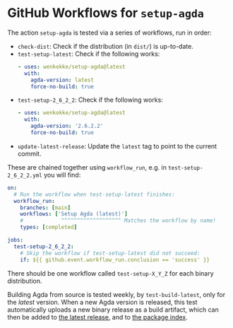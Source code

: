 # GitHub Workflows for `setup-agda`

The action `setup-agda` is tested via a series of workflows, run in order:

- `check-dist`:
  Check if the distribution (in `dist/`) is up-to-date.
- `test-setup-latest`:
  Check if the following works:
  ```yaml
  - uses: wenkokke/setup-agda@latest
    with:
      agda-version: latest
      force-no-build: true
  ```
- `test-setup-2_6_2_2`:
  Check if the following works:
  ```yaml
  - uses: wenkokke/setup-agda@latest
    with:
      agda-version: '2.6.2.2'
      force-no-build: true
  ```
- `update-latest-release`:
  Update the `latest` tag to point to the current commit.

These are chained together using `workflow_run`, e.g. in `test-setup-2_6_2_2.yml` you will find:

```yaml
on:
  # Run the workflow when test-setup-latest finishes:
  workflow_run:
    branches: [main]
    workflows: ['Setup Agda (latest)']
    #            ^^^^^^^^^^^^^^^^^^^ Matches the workflow by name!
    types: [completed]

jobs:
  test-setup-2_6_2_2:
    # Skip the workflow if test-setup-latest did not succeed:
    if: ${{ github.event.workflow_run.conclusion == 'success' }}
```

There should be one workflow called `test-setup-X_Y_Z` for each binary distribution.

Building Agda from source is tested weekly, by `test-build-latest`, only for the _latest_ version.
When a new Agda version is released, this test automatically uploads a new binary release as a build artifact, which can then be added to [the latest release][setup-agda-latest], and to [the package index][package-index].

[package-index]: src/package-info/index.json
[setup-agda-latest]: https://github.com/wenkokke/setup-agda/releases/tag/latest
